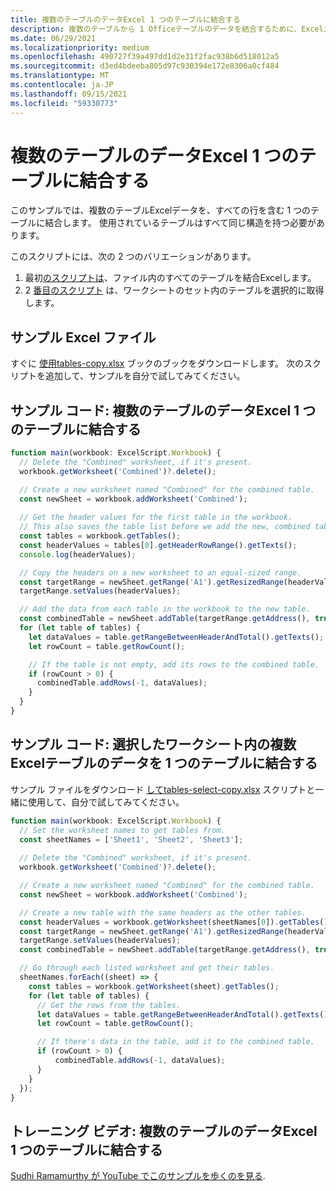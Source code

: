 ```yaml
---
title: 複数のテーブルのデータExcel 1 つのテーブルに結合する
description: 複数のテーブルから 1 Officeテーブルのデータを結合するために、Excelスクリプトを使用する方法について学習します。
ms.date: 06/29/2021
ms.localizationpriority: medium
ms.openlocfilehash: 490727f39a497dd1d2e31f2fac938b6d518012a5
ms.sourcegitcommit: d3ed4bdeeba805d97c930394e172e8306a0cf484
ms.translationtype: MT
ms.contentlocale: ja-JP
ms.lasthandoff: 09/15/2021
ms.locfileid: "59330773"
---
```

# <a name="combine-data-from-multiple-excel-tables-into-a-single-table"></a>複数のテーブルのデータExcel 1 つのテーブルに結合する

このサンプルでは、複数のテーブルExcelデータを、すべての行を含む 1 つのテーブルに結合します。 使用されているテーブルはすべて同じ構造を持つ必要があります。

このスクリプトには、次の 2 つのバリエーションがあります。

1. 最初[のスクリプトは](#sample-code-combine-data-from-multiple-excel-tables-into-a-single-table)、ファイル内のすべてのテーブルを結合Excelします。
1. 2 [番目のスクリプト](#sample-code-combine-data-from-multiple-excel-tables-in-select-worksheets-into-a-single-table) は、ワークシートのセット内のテーブルを選択的に取得します。

## <a name="sample-excel-file"></a>サンプル Excel ファイル

すぐに <a href="tables-copy.xlsx"> 使用tables-copy.xlsx</a> ブックのブックをダウンロードします。 次のスクリプトを追加して、サンプルを自分で試してみてください。

## <a name="sample-code-combine-data-from-multiple-excel-tables-into-a-single-table"></a>サンプル コード: 複数のテーブルのデータExcel 1 つのテーブルに結合する

```TypeScript
function main(workbook: ExcelScript.Workbook) {
  // Delete the "Combined" worksheet, if it's present.
  workbook.getWorksheet('Combined')?.delete();

  // Create a new worksheet named "Combined" for the combined table.
  const newSheet = workbook.addWorksheet('Combined');
  
  // Get the header values for the first table in the workbook.
  // This also saves the table list before we add the new, combined table.
  const tables = workbook.getTables();    
  const headerValues = tables[0].getHeaderRowRange().getTexts();
  console.log(headerValues);

  // Copy the headers on a new worksheet to an equal-sized range.
  const targetRange = newSheet.getRange('A1').getResizedRange(headerValues.length-1, headerValues[0].length-1);
  targetRange.setValues(headerValues);

  // Add the data from each table in the workbook to the new table.
  const combinedTable = newSheet.addTable(targetRange.getAddress(), true);
  for (let table of tables) {      
    let dataValues = table.getRangeBetweenHeaderAndTotal().getTexts();
    let rowCount = table.getRowCount();

    // If the table is not empty, add its rows to the combined table.
    if (rowCount > 0) {
      combinedTable.addRows(-1, dataValues);
    }
  }
}
```

## <a name="sample-code-combine-data-from-multiple-excel-tables-in-select-worksheets-into-a-single-table"></a>サンプル コード: 選択したワークシート内の複数Excelテーブルのデータを 1 つのテーブルに結合する

サンプル ファイルをダウンロード <a href="tables-select-copy.xlsx"> してtables-select-copy.xlsx</a> スクリプトと一緒に使用して、自分で試してみてください。

```TypeScript
function main(workbook: ExcelScript.Workbook) {
  // Set the worksheet names to get tables from.
  const sheetNames = ['Sheet1', 'Sheet2', 'Sheet3'];
    
  // Delete the "Combined" worksheet, if it's present.
  workbook.getWorksheet('Combined')?.delete();

  // Create a new worksheet named "Combined" for the combined table.
  const newSheet = workbook.addWorksheet('Combined');

  // Create a new table with the same headers as the other tables.
  const headerValues = workbook.getWorksheet(sheetNames[0]).getTables()[0].getHeaderRowRange().getTexts();
  const targetRange = newSheet.getRange('A1').getResizedRange(headerValues.length-1, headerValues[0].length-1);
  targetRange.setValues(headerValues);
  const combinedTable = newSheet.addTable(targetRange.getAddress(), true);

  // Go through each listed worksheet and get their tables.
  sheetNames.forEach((sheet) => {
    const tables = workbook.getWorksheet(sheet).getTables();     
    for (let table of tables) {
      // Get the rows from the tables.
      let dataValues = table.getRangeBetweenHeaderAndTotal().getTexts();
      let rowCount = table.getRowCount();

      // If there's data in the table, add it to the combined table.
      if (rowCount > 0) {
          combinedTable.addRows(-1, dataValues);
      }
    }
  });
}
```

## <a name="training-video-combine-data-from-multiple-excel-tables-into-a-single-table"></a>トレーニング ビデオ: 複数のテーブルのデータExcel 1 つのテーブルに結合する

[Sudhi Ramamurthy が YouTube でこのサンプルを歩くのを見る](https://youtu.be/di-8JukK3Lc).
